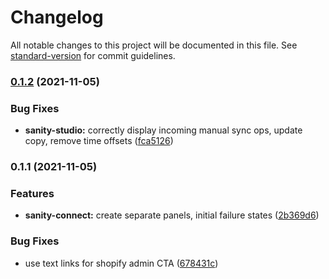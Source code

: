 # Changelog

All notable changes to this project will be documented in this file. See [standard-version](https://github.com/conventional-changelog/standard-version) for commit guidelines.

### [0.1.2](https://github.com/sanity-io/sanity-plugin-dashboard-widget-shopify/compare/v0.1.1...v0.1.2) (2021-11-05)


### Bug Fixes

* **sanity-studio:** correctly display incoming manual sync ops, update copy, remove time offsets ([fca5126](https://github.com/sanity-io/sanity-plugin-dashboard-widget-shopify/commit/fca5126b2a2f0d200424a136987616a18c810295))

### 0.1.1 (2021-11-05)


### Features

* **sanity-connect:** create separate panels, initial failure states ([2b369d6](https://github.com/sanity-io/sanity-plugin-dashboard-widget-shopify/commit/2b369d68e96a94a615c1b0206c624ef0435f9f9a))


### Bug Fixes

* use text links for shopify admin CTA ([678431c](https://github.com/sanity-io/sanity-plugin-dashboard-widget-shopify/commit/678431cda656f492274f9e4b8f759fc45048eb5a))
